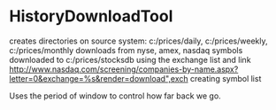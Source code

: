 # HistoryDownloadTool
creates directories on source system:
c:/prices/daily, c:/prices/weekly, c:/prices/monthly
downloads from nyse, amex, nasdaq
symbols downloaded to c:/prices/stocksdb using the exchange list and link http://www.nasdaq.com/screening/companies-by-name.aspx?letter=0&exchange=%s&render=download",exch creating symbol list

Uses the period of window to control how far back we go.







